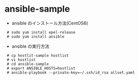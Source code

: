 ansible-sample
==============

* ansible のインストール方法(CentOS6)

```shell
 # sudo yum install epel-release
 # sudo yum install ansible
```

* ansible の実行方法


```shell
 # cp hostlit-sample hostlist
 # vi hostlist
 # cd ansible-sample
 # export ANSIBLE_HOSTS=hostlist
 # ansible-playbook --private-key=~/.ssh/id_rsa allset.yaml
```

